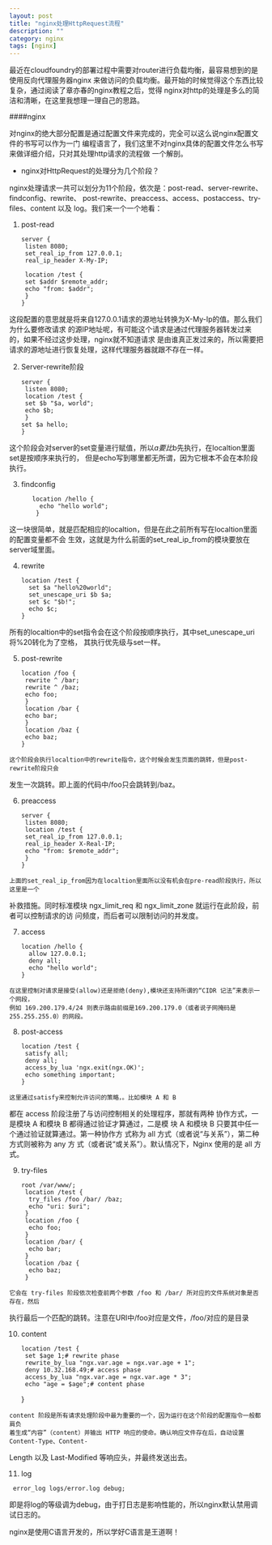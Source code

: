 ```yaml
---
layout: post
title: "nginx处理HttpRequest流程"
description: ""
category: nginx
tags: [nginx]
---
```

最近在cloudfoundry的部署过程中需要对router进行负载均衡，最容易想到的是使用反向代理服务器nginx
来做访问的负载均衡。最开始的时候觉得这个东西比较复杂，通过阅读了章亦春的nginx教程之后，觉得
nginx对http的处理是多么的简洁和清晰，在这里我想理一理自己的思路。

####nginx

  对nginx的绝大部分配置是通过配置文件来完成的，完全可以这么说nginx配置文件的书写可以作为一门
编程语言了，我们这里不对nginx具体的配置文件怎么书写来做详细介绍，只对其处理http请求的流程做
一个解剖。

  * nginx对HttpRequest的处理分为几个阶段？
  
   nginx处理请求一共可以划分为11个阶段，依次是：post-read、server-rewrite、findconfig、rewrite、
post-rewrite、preaccess、access、postaccess、try-files、content 以及 log。我们来一个一个地看：

  1. post-read

         server {
          listen 8080;
          set_real_ip_from 127.0.0.1;
          real_ip_header X-My-IP;
       
          location /test {
          set $addr $remote_addr;
          echo "from: $addr";
          }
         }
    
  这段配置的意思就是将来自127.0.0.1请求的源地址转换为X-My-Ip的值。那么我们为什么要修改请求
的源IP地址呢，有可能这个请求是通过代理服务器转发过来的，如果不经过这步处理，nginx就不知道请求
是由谁真正发过来的，所以需要把请求的源地址进行恢复处理，这样代理服务器就跟不存在一样。
    
  2. Server-rewrite阶段

         server {
          listen 8080;
          location /test {
          set $b "$a, world";
          echo $b;
          }
         set $a hello;
         }
    
  这个阶段会对server的set变量进行赋值，所以$a要比$b先执行，在localtion里面set是按顺序来执行的，
但是echo写到哪里都无所谓，因为它根本不会在本阶段执行。
  
  3. findconfig

            location /hello {
              echo "hello world";
             }
             
   这一块很简单，就是匹配相应的localtion，但是在此之前所有写在localtion里面的配置变量都不会
生效，这就是为什么前面的set_real_ip_from的模块要放在server域里面。

  4. rewrite

         location /test {
           set $a "hello%20world";
           set_unescape_uri $b $a;
           set $c "$b!";
           echo $c;
         }
         
   所有的localtion中的set指令会在这个阶段按顺序执行，其中set_unescape_uri将%20转化为了空格，
其执行优先级与set一样。
  
  5. post-rewrite

         location /foo {
          rewrite ^ /bar;
          rewrite ^ /baz;
          echo foo;
          }
          location /bar {
          echo bar;
          }
          location /baz {
          echo baz;
         }
    
    这个阶段会执行localtion中的rewrite指令，这个时候会发生页面的跳转，但是post-rewrite阶段只会
发生一次跳转。即上面的代码中/foo只会跳转到/baz。

  6. preaccess

         server {
          listen 8080;
          location /test {
          set_real_ip_from 127.0.0.1;
          real_ip_header X-Real-IP;
          echo "from: $remote_addr";
          }
         }
    
    上面的set_real_ip_from因为在localtion里面所以没有机会在pre-read阶段执行，所以这里是一个
补救措施。同时标准模块 ngx_limit_req 和 ngx_limit_zone 就运行在此阶段，前者可以控制请求的访
问频度，而后者可以限制访问的并发度。

  7. access

         location /hello {
           allow 127.0.0.1;
           deny all;
           echo "hello world";
         }
    
    在这里控制对请求是接受(allow)还是拒绝(deny),模块还支持所谓的“CIDR 记法”来表示一个网段，
    例如 169.200.179.4/24 则表示路由前缀是169.200.179.0（或者说子网掩码是 255.255.255.0）的网段。
         
  8. post-access

         location /test {
          satisfy all;
          deny all;
          access_by_lua 'ngx.exit(ngx.OK)';
          echo something important;
         }
         
    这里通过satisfy来控制允许访问的策略，。比如模块 A 和 B
都在 access 阶段注册了与访问控制相关的处理程序，那就有两种
协作方式，一是模块 A 和模块 B 都得通过验证才算通过，二是模
块 A 和模块 B 只要其中任一个通过验证就算通过。第一种协作方
式称为 all 方式（或者说“与关系”），第二种方式则被称为 any 方
式（或者说“或关系”）。默认情况下，Nginx 使用的是 all 方式。

  9. try-files

         root /var/www/;
          location /test {
           try_files /foo /bar/ /baz;
           echo "uri: $uri";
          }
          location /foo {
           echo foo;
          }
          location /bar/ {
           echo bar;
          }
          location /baz {
           echo baz;
          }
    
    它会在 try-files 阶段依次检查前两个参数 /foo 和 /bar/ 所对应的文件系统对象是否存在，然后
执行最后一个匹配的跳转。注意在URI中/foo对应是文件，/foo/对应的是目录
   
  10. content
    
          location /test {
           set $age 1;# rewrite phase
           rewrite_by_lua "ngx.var.age = ngx.var.age + 1";
           deny 10.32.168.49;# access phase
           access_by_lua "ngx.var.age = ngx.var.age * 3";
           echo "age = $age";# content phase
         }

    content 阶段是所有请求处理阶段中最为重要的一个，因为运行在这个阶段的配置指令一般都肩负
    着生成“内容”（content）并输出 HTTP 响应的使命。确认响应文件存在后，自动设置 Content-Type、Content-
Length 以及 Last-Modified 等响应头，并最终发送出去。

  11. log

     error_log logs/error.log debug;
     
   即是将log的等级调为debug，由于打日志是影响性能的，所以nginx默认禁用调试日志的。
   
nginx是使用C语言开发的，所以学好C语言是王道啊！
    
    
         
     
     
     
     
     
     
     
     
     
     
     
     
     
     
     
     


































    
    
    

    
    
    
    
    
    
    
    
    
    
    
    
    
    
    
    
    
    
    
    
    
    
    
    
    
    
    
    
    
    
    













  






































   
   
   
   
   
   
   
   
   
   
   
   
















        

   

     


















        























































        
        
        
        
        
        
        
        
        
        
        
        
        
        
        
        
        
        
        
        
        
        
        
        
        
        
        
        
        
        
        
        
        


































































  






























   
   
  
  
	
	
	
	
	
	
	
	
	
	
	
	
  
